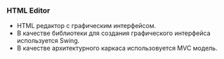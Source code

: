 ### HTML Editor

* HTML редактор с графическим интерфейсом.
* В качестве библиотеки для создания графического интерфейса используется Swing.
* В качестве архитектурного каркаса использовуется MVC модель.